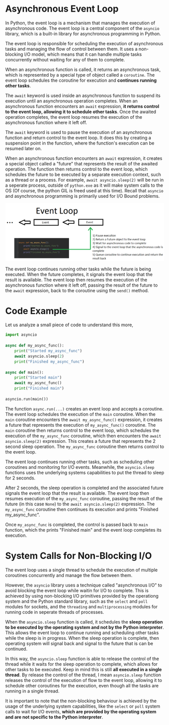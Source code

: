 # Asynchronous Event Loop

In Python, the event loop is a mechanism that manages the execution of asynchronous code. The event loop is a central component of the `asyncio` library, which is a built-in library for asynchronous programming in Python.

The event loop is responsible for scheduling the execution of asynchronous tasks and managing the flow of control between them. It uses a non-blocking I/O model, which means that it can handle multiple tasks concurrently without waiting for any of them to complete.

When an asynchronous function is called, it returns an asynchronous task, which is represented by a special type of object called a `coroutine`. The event loop schedules the coroutine for execution and **continues running other tasks**.

The `await` keyword is used inside an asynchronous function to suspend its execution until an asynchronous operation completes. When an asynchronous function encounters an `await` expression, **it returns control to the event loop, allowing it to schedule other tasks**. Once the awaited operation completes, the event loop resumes the execution of the asynchronous function where it left off.

The `await` keyword is used to pause the execution of an asynchronous function and return control to the event loop. It does this by creating a suspension point in the function, where the function's execution can be resumed later on.

When an asynchronous function encounters an `await` expression, it creates a special object called a "future" that represents the result of the awaited operation. The function then returns control to the event loop, which schedules the future to be executed by a separate execution context, such as a thread or a process. For example, `await asyncio.sleep(2)` will be run in a seperate process, outside of `python.exe` as it will make system calls to the OS (Of course, the python GIL is freed used at this time). Recall that `asyncio` and asynchronous programming is primarily used for I/O Bound problems.

![](../images/event_loop.png)

The event loop continues running other tasks while the future is being executed. When the future completes, it signals the event loop that the result is available. The event loop then resumes the execution of the asynchronous function where it left off, passing the result of the future to the `await` expression, back to the coroutine using the `send()` method.

# Code Example

Let us analyze a small piece of code to understand this more,

```Python
import asyncio

async def my_async_func():
    print("Started my_async_func")
    await asyncio.sleep(2)
    print("Finished my_async_func")

async def main():
    print("Started main")
    await my_async_func()
    print("Finished main")

asyncio.run(main())

```

The function `async.run(...)` creates an event loop and accepts a coroutine. The event loop schedules the execution of the `main` coroutine. When the `main` coroutine encounters the `await my_async_func()` expression, it creates a future that represents the execution of `my_async_func()` coroutine. The `main` coroutine then returns control to the event loop, which schedules the execution of the `my_async_func` coroutine, which then encounters the `await asyncio.sleep(2)` expression. This creates a future that represents the 2 second sleep operation. The `my_async_func` coroutine then returns control to the event loop.

The event loop continues running other tasks, such as scheduling other coroutines and monitoring for I/O events. Meanwhile, the `asyncio.sleep` functions uses the underlying systems capabilities to put the thread to sleep for 2 seconds.

After 2 seconds, the sleep operation is completed and the associated future signals the event loop that the result is available. The event loop then resumes execution of the `my_async_func` coroutine, passing the result of the future (in this case `None`) to the `await asyncio.sleep(2)` expression. The `my_async_func` coroutine then continues its execution and prints "Finished my_async_func".

Once `my_async_func` is completed, the control is passed back to `main` function, which the prints "Finished main" and the event loop completes its execution.

# System Calls for Non-Blocking I/O

The event loop uses a single thread to schedule the execution of multiple coroutines concurrently and manage the flow between them.

However, the `asyncio` library uses a technique called "asynchronous I/O" to avoid blocking the event loop while waitin for I/O to complete. This is achieved by using non-blocking I/O primitives provided by the operationg system and the Python standard library, such as the `select` and `poll` modules for sockets, and the `threading` and `multiprocessing` modules for running code in seperate threads of processes.

When the `asyncio.sleep` function is called, it schedules the **sleep operation to be executed by the operating system and not by the Python interpreter**. This allows the event loop to continue running and scheduling other tasks while the sleep is in progress. When the sleep operation is complete, then operating system will signal back and signal to the future that is can be continued.

In this way, the `asyncio.sleep` function is able to release the control of the thread while it waits for the sleep operation to complete, which allows for other tasks to be executed. Keep in mind this is still **all executed in a single thread**. By release the control of the thread, I mean `asyncio.sleep` function releases the control of the execution of flow to the event loop, allowing it to schedule other coroutines for the execution, even though all the tasks are running in a single thread.

It is important to note that the non-blocking behaviour is achieved by the usage of the underlying system capabilities, like the `select` or `poll` system calls to wait for I/O events, **which are provided by the operating system and are not specific to the Python interpreter**.

